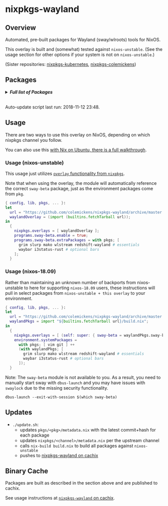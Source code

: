 # nixpkgs-wayland

## Overview

Automated, pre-built packages for Wayland (sway/wlroots) tools for NixOS.

This overlay is built and (somewhat) tested against `nixos-unstable`.
(See the usage section for other options if your system is not on `nixos-unstable`.)

(Sister repositories: [nixpkgs-kubernetes](https://github.com/colemickens/nixpkgs-kubernetes), [nixpkgs-colemickens](https://github.com/colemickens/nixpkgs-colemickens))

## Packages

<details><summary><em><b>Full list of Packages</b></em></summary>

<!--pkgs-->
| Attribute Name | Last Upstream Commit Time |
| -------------- | ------------------------- |
| nixpkgs/nixos-unstable | [2018-11-06 15:05](https://github.com/nixos/nixpkgs-channels/commits/6141939d6e0a77c84905efd560c03c3032164ef1) |
| pkgs/fmt | [2018-11-08 16:26](https://github.com/fmtlib/fmt/commits/1385050e267d645259d9fb66f016bdb2addb70a6) |
| pkgs/wlroots | [2018-11-12 22:53](https://github.com/swaywm/wlroots/commits/df7d4a71fb52d47279a93ee398220ff63d916ab7) |
| pkgs/sway-beta | [2018-11-12 17:35](https://github.com/swaywm/sway/commits/27b930df24b59fdbc8996f86e702849e8a3678b1) |
| pkgs/slurp | [2018-10-24 12:37](https://github.com/emersion/slurp/commits/0dbd03991462397eb92bb40af712c837c898ebf1) |
| pkgs/grim | [2018-10-24 12:39](https://github.com/emersion/grim/commits/61df6f0a9531520c898718874c460826bc7e2b42) |
| pkgs/mako | [2018-11-11 13:05](https://github.com/emersion/mako/commits/ecc483a6a8da89f05d33010f3b49d372a186ae9a) |
| pkgs/kanshi | [2018-11-05 02:42](https://github.com/emersion/kanshi/commits/ed21acce0c52f7893c903f46b09b4a3b55e2c198) |
| pkgs/wlstream | [2018-07-15 14:10](https://github.com/atomnuker/wlstream/commits/182076a94562b128c3a97ecc53cc68905ea86838) |
| pkgs/oguri | [2018-10-28 11:30](https://github.com/vilhalmer/oguri/commits/23bbd965f4744039c1c5a8e1d9604d6b8f6ab75f) |
| pkgs/waybar | [2018-11-11 04:41](https://github.com/Alexays/waybar/commits/3dc0f7ccf9cbfacf8c5eed13e19320bbd43288e8) |
| pkgs/wayfire | [2018-11-09 01:00](https://github.com/WayfireWM/wayfire/commits/7ee5a6524145584b38690bd9a75b23638db4152d) |
| pkgs/wf-config | [2018-10-22 00:05](https://github.com/WayfireWM/wf-config/commits/8f7046e6c67d4a277b0793b56ff6535f53997bc5) |
| pkgs/redshift-wayland | [2018-11-07 12:03](https://github.com/minus7/redshift/commits/420d0d534c9f03abc4d634a7d3d7629caf29b4b6) |
| pkgs/bspwc | [2018-10-19 05:58](https://github.com/Bl4ckb0ne/bspwc/commits/6a8ba7bc17146544f6e0446f473ff290e77e3256) |
| pkgs/waybox | [2018-10-06 13:44](https://github.com/wizbright/waybox/commits/24669f24f6ce41f99088483f5c55c41498a57662) |
| pkgs/wmfocus | [2018-11-01 11:17](https://github.com/svenstaro/wmfocus/commits/d6f5ff88b7fb5d2eedde3c5989ae49a656ac5adb) |
| pkgs/i3status-rust | [2018-11-12 05:55](https://github.com/greshake/i3status-rust/commits/b198b11e4b02b1a3b20fbfca103c35040435ad08) |
<!--pkgs-->

</details><br/>

Auto-update script last run: <!--update-->2018-11-12 23:48<!--update-->.

## Usage

There are two ways to use this overlay on NixOS, depending on which
nixpkgs channel you follow.

You can also use this [with Nix on Ubuntu, there is a full walkthrough](docs/sway-on-ubuntu/README.md).

### Usage (nixos-unstable)

This usage just utilizes [`overlay` functionality from `nixpkgs`]().

Note that when using the overlay, the module will automatically reference the correct
`sway-beta` package, just as the environment packages come from `pkg`.

```nix
{ config, lib, pkgs, ... }:
let
  url = "https://github.com/colemickens/nixpkgs-wayland/archive/master.tar.gz";
  waylandOverlay = (import (builtins.fetchTarball url));
in
  {
    nixpkgs.overlays = [ waylandOverlay ];
    programs.sway-beta.enable = true;
    programs.sway-beta.extraPackages = with pkgs; [
      grim slurp mako wlstream redshift-wayland # essentials
      waybar i3status-rust # optional bars
    ];
  }
```

### Usage (nixos-18.09)

Rather than maintaining an unknown number of backports from nixos-unstable to here
for supporting `nixos-18.09` users, these instructions will pull in select packages
from `nixos-unstable + this overlay` to your environment.

```nix
{ config, lib, pkgs, ... }:
let
  url = "https://github.com/colemickens/nixpkgs-wayland/archive/master.tar.gz";
  waylandPkgs = import "${builtins.fetchTarball url}/build.nix";
in
  {
    nixpkgs.overlays = [ (self: super: { sway-beta = waylandPkgs.sway-beta; }) ];
    environment.systemPackages =
      with pkgs; [ vim git ] ++
      (with waylandPkgs; [
        grim slurp mako wlstream redshift-wayland # essentials
        waybar i3status-rust # optional bars
      ]);
  }
```

Note: The `sway-beta` module is not available to you. As a result, you need to manually
start sway with `dbus-launch` and you may have issues with `swaylock` due
to the missing security functionality.

```
dbus-launch --exit-with-session $(which sway-beta)
```


## Updates

* `./update.sh`:
  * updates `pkgs/<pkg>/metadata.nix` with the latest commit+hash for each package
  * updates `nixpkgs/<channel>/metadata.nix` per the upstream channel
  * calls `nix-build build.nix` to build all packages against `nixos-unstable`
  * pushes to [nixpkgs-wayland on cachix](https://nixpkgs-wayland.cachix.org)

## Binary Cache

Packages are built as described in the section above and are published to cachix.

See usage instructions at [`nixpkgs-wayland` on cachix](https://nixpkgs-wayland.cachix.org).

